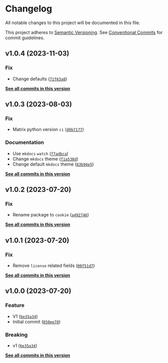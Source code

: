 # Changelog

All notable changes to this project will be documented in this file.

This project adheres to [Semantic Versioning](https://semver.org/spec/v2.0.0.html). See [Conventional Commits](https://www.conventionalcommits.org/en/v1.0.0/) for commit guidelines.

<!--next-version-placeholder-->

## v1.0.4 (2023-11-03)

### Fix

* Change defaults ([`71f63a8`](https://github.com/Group4Life/cookie/commit/71f63a8efefa2191ceec1170dfed07bb7b4a07cf))

**[See all commits in this version](https://github.com/Group4Life/cookie/compare/v1.0.3...v1.0.4)**

## v1.0.3 (2023-08-03)

### Fix

* Matrix python version `ci` ([`d9b7177`](https://github.com/Group4Life/cookie/commit/d9b71774c83f2eac76793bad849822f868ba0b0d))

### Documentation

* Use `mkdocs` `watch` ([`f7adbca`](https://github.com/Group4Life/cookie/commit/f7adbca2d1e0ce3b16839cc012c046e4a10640aa))
* Change `mkdocs` theme ([`f1a538d`](https://github.com/Group4Life/cookie/commit/f1a538d40b8f1b8237864229029b64cad95d28b7))
* Change default `mkdocs` theme ([`83b94e5`](https://github.com/Group4Life/cookie/commit/83b94e5461b6f2fe02986f787085e157fcea93cc))

**[See all commits in this version](https://github.com/Group4Life/cookie/compare/v1.0.2...v1.0.3)**

## v1.0.2 (2023-07-20)

### Fix

* Rename package to `cookie` ([`a492746`](https://github.com/Group4Life/cookie/commit/a4927460a82398d73dd0d36d669dcc14a10e6daf))

**[See all commits in this version](https://github.com/Group4Life/cookie/compare/v1.0.1...v1.0.2)**

## v1.0.1 (2023-07-20)

### Fix

* Remove `license` related fields ([`00f51d7`](https://github.com/Group4Life/cookie/commit/00f51d7b6e2b0736a29b09fb99dc2af9a318af37))

**[See all commits in this version](https://github.com/Group4Life/cookie/compare/v1.0.0...v1.0.1)**

## v1.0.0 (2023-07-20)

### Feature

* V1 ([`6e35a34`](https://github.com/Group4Life/cookie/commit/6e35a348d15b627c67d2a7be6ae1aac230901a7c))
* Initial commit ([`850ee78`](https://github.com/Group4Life/cookie/commit/850ee788a73b598aea2ef425bd9aedbdd99beed8))

### Breaking

* v1 ([`6e35a34`](https://github.com/Group4Life/cookie/commit/6e35a348d15b627c67d2a7be6ae1aac230901a7c))

**[See all commits in this version](https://github.com/Group4Life/cookie/compare/v0.0.0...v1.0.0)**
